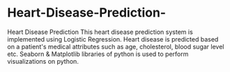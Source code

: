 # Heart-Disease-Prediction-
Heart Disease Prediction 
This heart disease prediction system is implemented using Logistic Regression. Heart disease is predicted based on a patient's medical attributes such as age, cholesterol, blood sugar level etc. Seaborn & Matplotlib libraries of python is used to perform visualizations on python.
